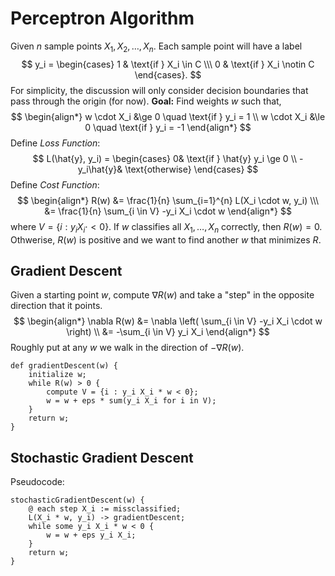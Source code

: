 
# Perceptron Algorithm

Given $n$ sample points $X_1, X_2, \dots, X_n$. Each sample point will have a label
$$ y_i = \begin{cases}
1 & \text{if } X_i \in C \\\
0 & \text{if } X_i \notin C
\end{cases}. $$
 For simplicity, the discussion will only consider decision boundaries that pass through the origin (for now).
**Goal:** Find weights $w$ such that,
$$ \begin{align*}
w \cdot X_i &\ge 0 \quad \text{if } y_i = 1 \\
w \cdot X_i &\le 0 \quad \text{if } y_i = -1
\end{align*} $$
Define *Loss Function*:
$$ L(\hat{y}, y_i) = \begin{cases}
0& \text{if } \hat{y} y_i \ge 0 \\
-y_i\hat{y}& \text{otherwise}
\end{cases} $$
Define *Cost Function*:
$$ \begin{align*}
R(w) &= \frac{1}{n} \sum_{i=1}^{n} L(X_i \cdot w, y_i) \\\
&= \frac{1}{n} \sum_{i \in V} -y_i X_i \cdot w
\end{align*} $$
where $V = \{i : y_iX_i \cdot < 0\}$. If $w$ classifies all $X_1, \dots, X_n$ correctly, then $R(w) = 0$. Othwerise, $R(w)$ is positive and we want to find another $w$ that minimizes $R$.

## Gradient Descent

Given a starting point $w$, compute $\nabla R(w)$ and take a "step" in the opposite direction that it points.
$$ \begin{align*}
\nabla R(w) &= \nabla \left(  \sum_{i \in V} -y_i X_i \cdot w \right) \\
&= -\sum_{i \in V} y_i X_i
\end{align*} $$
Roughly put at any $w$ we walk in the direction of $-\nabla R(w)$.
```
def gradientDescent(w) {
    initialize w;
    while R(w) > 0 {
        compute V = {i : y_i X_i * w < 0};
        w = w + eps * sum(y_i X_i for i in V);
    }
    return w;
}
```
## Stochastic Gradient Descent
Pseudocode:
```
stochasticGradientDescent(w) {
    @ each step X_i := missclassified;
    L(X_i * w, y_i) -> gradientDescent;
    while some y_i X_i * w < 0 {
        w = w + eps y_i X_i;
    }
    return w;
}
```